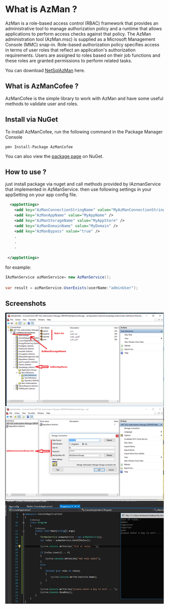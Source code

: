 # What is AzMan ?
AzMan is a role-based access control (RBAC) framework that provides an administrative tool to manage authorization policy and a runtime that allows applications to perform access checks against that policy. The AzMan administration tool (AzMan.msc) is supplied as a Microsoft Management Console (MMC) snap-in.
Role-based authorization policy specifies access in terms of user roles that reflect an application's authorization requirements. Users are assigned to roles based on their job functions and these roles are granted permissions to perform related tasks.

You can download [NetSqlAzMan](https://github.com/hamed-shirbandi/AzManCofee/raw/master/netsqlazman5%266.rar) here.

 What is AzManCofee ?
 --------------------
AzManCofee is the simple library to work with AzMan and have some useful methods to validate user and roles.

Install via NuGet
--------------------
To install AzManCofee, run the following command in the Package Manager Console
```code
pm> Install-Package AzManCofee
```
You can also view the [package page](https://www.nuget.org/packages/AzManCofee) on NuGet.


 How to use ?
 -------------
just install package via nuget and call methods provided by IAzmanService that implemented in AzManService.
then use following settings in your appSetting on your app config file.

```xml
  <appSettings>
    <add key="AzManConnectionStringName" value="MyAzManConnectionStringName" />
    <add key="AzManAppName" value="MyAppName" />
    <add key="AzManStorageName" value="MyAppStore" />
    <add key="AzManDomainName" value="MyDomain" />
    <add key="AzManBypass" value="true" />
	.
	.
	.

 </appSettings>
```

for example:

```c#
IAzManService azManService= new AzManService();

var result = azManService.UserExists(userName:"adminUser");
```
Screenshots
--------------------
![azmanExample](https://github.com/hamed-shirbandi/AzManCofee/blob/master/AzManCofee.Console/content/img/1.png)
![azmanExample](https://github.com/hamed-shirbandi/AzManCofee/blob/master/AzManCofee.Console/content/img/2.png)
![azmanExample](https://github.com/hamed-shirbandi/AzManCofee/blob/master/AzManCofee.Console/content/img/3.png)
